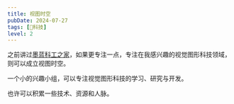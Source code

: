 ```yaml
---
title: 视图时空
pubDate: 2024-07-27
tags: [🔭科技]
level: 2
---
```


之前讲过[墨蓝科工之家](/dev/20240712-tech-home)，如果更专注一点，专注在我感兴趣的视觉图形科技领域，则可以成立视图时空。

一个小的兴趣小组，可以专注视觉图形科技的学习、研究与开发。

也许可以积累一些技术、资源和人脉。
